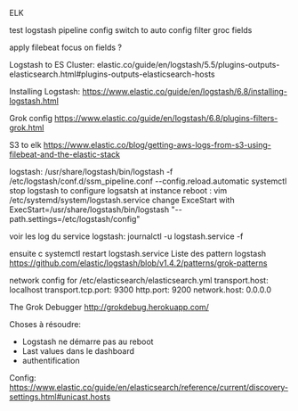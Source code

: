 ELK

test logstash pipeline config 
switch to auto config
filter groc fields

apply filebeat focus on fields ?

Logstash to ES Cluster:
elastic.co/guide/en/logstash/5.5/plugins-outputs-elasticsearch.html#plugins-outputs-elasticsearch-hosts

Installing Logstash:
https://www.elastic.co/guide/en/logstash/6.8/installing-logstash.html

Grok config
https://www.elastic.co/guide/en/logstash/6.8/plugins-filters-grok.html

S3 to elk
https://www.elastic.co/blog/getting-aws-logs-from-s3-using-filebeat-and-the-elastic-stack


logstash:
/usr/share/logstash/bin/logstash -f  /etc/logstash/conf.d/ssm_pipeline.conf --config.reload.automatic
systemctl stop logstash
to configure logsatsh at instance reboot :
vim /etc/systemd/system/logstash.service
change ExceStart with 
ExecStart=/usr/share/logstash/bin/logstash "--path.settings=/etc/logstash/config"

voir les log du service logstash:
journalctl -u logstash.service -f

ensuite c systemctl restart logstash.service
Liste des pattern logstash
https://github.com/elastic/logstash/blob/v1.4.2/patterns/grok-patterns

network config for /etc/elasticsearch/elasticsearch.yml
transport.host: localhost
transport.tcp.port: 9300
http.port: 9200
network.host: 0.0.0.0

The Grok Debugger
http://grokdebug.herokuapp.com/



Choses à résoudre:
- Logstash ne démarre pas au reboot
- Last values dans le dashboard
- authentification

Config:
https://www.elastic.co/guide/en/elasticsearch/reference/current/discovery-settings.html#unicast.hosts
